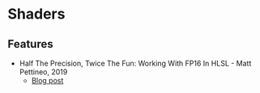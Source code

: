 # Shaders

## Features

* Half The Precision, Twice The Fun: Working With FP16 In HLSL - Matt Pettineo, 2019
  * [Blog post](https://therealmjp.github.io/posts/shader-fp16/)